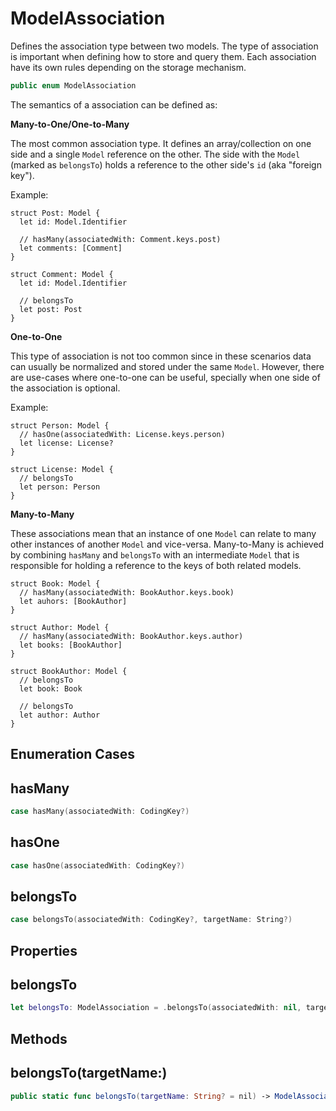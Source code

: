 # ModelAssociation

Defines the association type between two models. The type of association is
important when defining how to store and query them. Each association have
its own rules depending on the storage mechanism.

``` swift
public enum ModelAssociation
```

The semantics of a association can be defined as:

**Many-to-One/One-to-Many**

The most common association type. It defines an array/collection on one side and a
single `Model` reference on the other. The side with the `Model` (marked as `belongsTo`)
holds a reference to the other side's `id` (aka "foreign key").

Example:

``` 
struct Post: Model {
  let id: Model.Identifier

  // hasMany(associatedWith: Comment.keys.post)
  let comments: [Comment]
}

struct Comment: Model {
  let id: Model.Identifier

  // belongsTo
  let post: Post
}
```

**One-to-One**

This type of association is not too common since in these scenarios data can usually
be normalized and stored under the same `Model`. However, there are use-cases where
one-to-one can be useful, specially when one side of the association is optional.

Example:

``` 
struct Person: Model {
  // hasOne(associatedWith: License.keys.person)
  let license: License?
}

struct License: Model {
  // belongsTo
  let person: Person
}
```

**Many-to-Many**

These associations mean that an instance of one `Model` can relate to many other
instances of another `Model` and vice-versa. Many-to-Many is achieved by combining
`hasMany` and `belongsTo` with an intermediate `Model` that is responsible for
holding a reference to the keys of both related models.

``` 
struct Book: Model {
  // hasMany(associatedWith: BookAuthor.keys.book)
  let auhors: [BookAuthor]
}

struct Author: Model {
  // hasMany(associatedWith: BookAuthor.keys.author)
  let books: [BookAuthor]
}

struct BookAuthor: Model {
  // belongsTo
  let book: Book

  // belongsTo
  let author: Author
}
```

## Enumeration Cases

## hasMany

``` swift
case hasMany(associatedWith: CodingKey?)
```

## hasOne

``` swift
case hasOne(associatedWith: CodingKey?)
```

## belongsTo

``` swift
case belongsTo(associatedWith: CodingKey?, targetName: String?)
```

## Properties

## belongsTo

``` swift
let belongsTo: ModelAssociation = .belongsTo(associatedWith: nil, targetName: nil)
```

## Methods

## belongsTo(targetName:)

``` swift
public static func belongsTo(targetName: String? = nil) -> ModelAssociation
```
